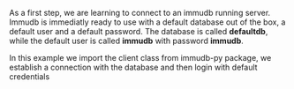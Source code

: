As a first step, we are learning to connect to an immudb running server. Immudb is immediatly ready to use with a default database out of the box, a default user and a default password. The database is called **defaultdb**, while the default user is called **immudb** with password **immudb**.

In this example we import the client class from immudb-py package, we establish a connection with the database and then login with default credentials